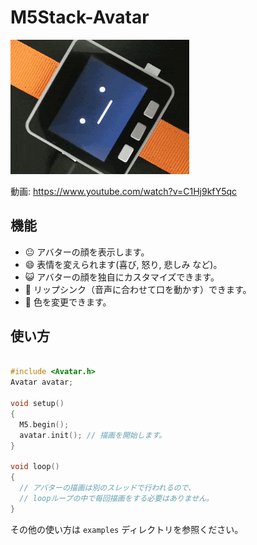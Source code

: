 # M5Stack-Avatar

![M5Stack-Avatar](docs/image/avatar.gif)

動画: https://www.youtube.com/watch?v=C1Hj9kfY5qc

## 機能

* :neutral_face: アバターの顔を表示します。
* :smile:        表情を変えられます(喜び, 怒り, 悲しみ など)。
* :smiley_cat:   アバターの顔を独自にカスタマイズできます。
* :kiss:         リップシンク（音声に合わせて口を動かす）できます。
* :art:          色を変更できます。

## 使い方

```cpp

#include <Avatar.h>
Avatar avatar;

void setup()
{
  M5.begin();
  avatar.init(); // 描画を開始します。
}

void loop()
{
  // アバターの描画は別のスレッドで行われるので、
  // loopループの中で毎回描画をする必要はありません。
}
```

その他の使い方は `examples` ディレクトリを参照ください。
